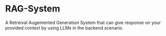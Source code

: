 # RAG-System
A Retreival Augemented Generation System that can give response on your provided context by using LLMs in the backend scenario. 
